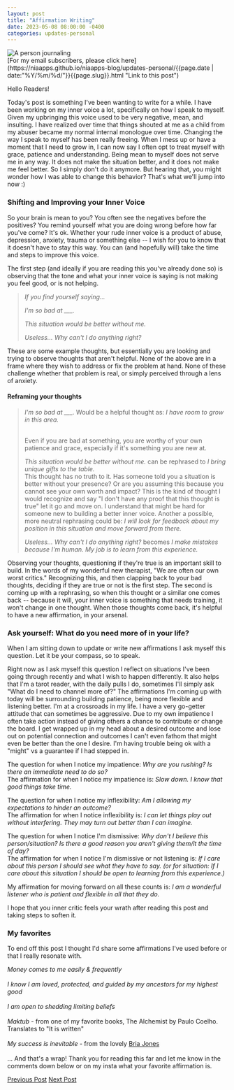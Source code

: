 ```yaml
---
layout: post
title: "Affirmation Writing"
date: 2023-05-08 08:00:00 -0400
categories: updates-personal 
---
```


<div class="thumbnail">
  <img id="" src="https://niaapps.github.io/images/journal.jpg" alt="A person journaling">
  </div>
<!-- HTML Meta Tags -->
<meta name="description" content="Learn to clapback at your inner critic.">

<!-- Facebook Meta Tags -->
<meta property="og:url" content="https://niaapps.github.io/niaapps-blog/updates-personal/2023/05/08/Affirmation-Writing.html">
<meta property="og:type" content="website">
<meta property="og:title" content="Affirmation Writing">
<meta property="og:description" content="Learn to clapback at your inner critic.">
<meta property="og:image" content="https://niaapps.github.io/images/journal.jpg">

<!-- Twitter Meta Tags -->
<meta name="twitter:card" content="summary_large_image">
<meta name="twitter:site" content="@niawillie" />
<meta property="twitter:url" content="https://niaapps.github.io/niaapps-blog/updates-personal/2023/05/08/Affirmation-Writing.html">
<meta name="twitter:title" content="Affirmation Writing">
<meta name="twitter:description" content="Learn to clapback at your inner critic.">
<meta name="twitter:image" content="https://niaapps.github.io/images/journal.jpg">

<div class="feed" markdown="1">
 [For my email subscribers, please click here](https://niaapps.github.io/niaapps-blog/updates-personal/{{page.date | date:"%Y/%m/%d/"}}{{page.slug}}.html "Link to this post")
</div>

Hello Readers!

Today's post is something I've been wanting to write for a while. I have been working on my inner voice a lot, specifically on how I speak to myself. Given my upbringing this voice used to be very negative, mean, and insulting. I have realized over time that things shouted at me as a child from my abuser became my normal internal monologue over time. Changing the way I speak to myself has been really freeing. When I mess up or have a moment that I need to grow in, I can now say I often opt to treat myself with grace, patience and understanding. Being mean to myself does not serve me in any way. It does not make the situation better, and it does not make me feel better. So I simply don't do it anymore. But hearing that, you might wonder how I was able to change this behavior? That's what we'll jump into now :)


### Shifting and Improving your Inner Voice
So your brain is mean to you? You often see the negatives before the positives? You remind yourself what you are doing wrong before how far you've come? It's ok. Whether your rude inner voice is a product of abuse, depression, anxiety, trauma or something else -- I wish for you to know that it doesn't have to stay this way. You can (and hopefully will) take the time and steps to improve this voice. 

The first step (and ideally if you are reading this you've already done so) is observing that the tone and what your inner voice is saying is not making you feel good, or is not helping.

<blockquote>
<p><em>If you find yourself saying...</em></p>
<div class = "tab">
<p><em>I'm so bad at ___.</em></p>

<p><em>This situation would be better without me.</em></p>

<p><em>Useless... Why can't I do anything right?</em></p>
</div>
</blockquote>

These are some example thoughts, but essentially you are looking and trying to observe thoughts that aren't helpful. None of the above are in a frame where they wish to address or fix the problem at hand. None of these challenge whether that problem is real, or simply perceived through a lens of anxiety. 

#### Reframing your thoughts

<blockquote>
<div class = "tab">
<p><em>I'm so bad at ___.</em> Would be a helpful thought as: <em>I have room to grow in this area.</em></p>
<br>
Even if you are bad at something, you are worthy of your own patience and grace, especially if it's something you are new at.
<br>
<p><em>This situation would be better without me.</em> can be rephrased to <em>I bring unique gifts to the table.</em>
<br>
This thought has no truth to it. Has someone told you a situation is better without your presence? Or are you assuming this because you cannot see your own worth and impact? This is the kind of thought I would recognize and say "I don't have any proof that this thought is true" let it go and move on. I understand that might be hard for someone new to building a better inner voice. Another a possible, more neutral rephrasing could be: <em>I will look for feedback about my position in this situation and move forward from there.</em> </p>

<p><em>Useless... Why can't I do anything right? </em> becomes <em>I make mistakes because I'm human. My job is to learn from this experience.</em></p>
</div>
</blockquote>

Observing your thoughts, questioning if they're true is an important skill to build. In the words of my wonderful new therapist, "We are often our own worst critics." Recognizing this, and then clapping back to your bad thoughts, deciding if they are true or not is the first step. The second is coming up with a rephrasing, so when this thought or a similar one comes back -- because it will, your inner voice is something that needs training, it won't change in one thought. When those thoughts come back, it's helpful to have a new affirmation, in your arsenal.

### Ask yourself: What do you need more of in your life?
When I am sitting down to update or write new affirmations I ask myself this question. Let it be your compass, so to speak.

Right now as I ask myself this question I reflect on situations I've been going through recently and what I wish to happen differently. It also helps that I'm a tarot reader, with the daily pulls I do, sometimes I'll simply ask "What do I need to channel more of?" The affirmations I'm coming up with today will be surrounding building patience, being more flexible and listening better. I'm at a crossroads in my life. I have a very go-getter attitude that can sometimes be aggressive. Due to my own impatience I often take action instead of giving others a chance to contribute or change the board. I get wrapped up in my head about a desired outcome and lose out on potential connection and outcomes I can't even fathom that might even be better than the one I desire. I'm having trouble being ok with a "might" vs a guarantee if I had stepped in. 

The question for when I notice my impatience: <em>Why are you rushing? Is there an immediate need to do so?</em><br>
The affirmation for when I notice my impatience is: <em>Slow down. I know that good things take time.</em><br>

The question for when I notice my inflexibility: <em>Am I allowing my expectations to hinder an outcome?</em><br>
The affirmation for when I notice inflexibility is: <em>I can let things play out without interfering. They may turn out better than I can imagine.</em><br>

The question for when I notice I'm dismissive: <em>Why don't I believe this person/situation? Is there a good reason you aren't giving them/it the time of day?</em><br>
The affirmation for when I notice I'm dismissive or not listening is: <em>If I care about this person I should see what they have to say. (or for situation: If I care about this situation I should be open to learning from this experience.)</em><br>

My affirmation for moving forward on all these counts is: <em>I am a wonderful listener who is patient and flexible in all that they do.</em><br>

I hope that you inner critic feels your wrath after reading this post and taking steps to soften it. 

### My favorites
To end off this post I thought I'd share some affirmations I've used before or that I really resonate with.

<em>Money comes to me easily & frequently</em>
<br>
<br>
<em>I know I am loved, protected, and guided by my ancestors for my highest good</em>
<br>
<br>
<em>I am open to shedding limiting beliefs</em>
<br>
<br>
<em>Maktub</em> - from one of my favorite books, The Alchemist by Paulo Coelho. Translates to "It is written"
<br>
<br>
<em>My success is inevitable</em> - from the lovely <a href="https://www.youtube.com/@BriaJones" target="_blank" title="Bria Jones on Youtube">Bria Jones</a>
<br>
<br>
... And that's a wrap! Thank you for reading this far and let me know in the comments down below or on my insta what your favorite affirmation is. 

<!-- Leaving off here - add prev button to privacy and next button on privacy to this in a comment. Add links to The Alchemist and Bria Jones -->

<!-- Buttons for Blog post update prev with last post regularly don't forget date and title-->
<div class="button-post">
   <a href="https://niaapps.github.io/niaapps-blog/updates-personal/2021/09/06/Grow-Where-Planted.html" class="post-button" id="button-nxt">Previous Post</a>
    <a href="https://niaapps.github.io/niaapps-blog/updates-coding/2023/05/24/Internet-Privacy.html" class="post-button" id="button-nxt">Next Post</a>
  </div>
